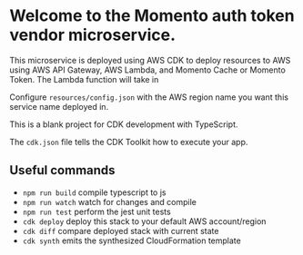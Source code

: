 # Welcome to the Momento auth token vendor microservice.

This microservice is deployed using AWS CDK to deploy resources to AWS using AWS API Gateway, AWS Lambda, and Momento Cache or Momento Token. The Lambda function will take in

Configure `resources/config.json` with the AWS region name you want this service name deployed in.

This is a blank project for CDK development with TypeScript.

The `cdk.json` file tells the CDK Toolkit how to execute your app.

## Useful commands

* `npm run build`   compile typescript to js
* `npm run watch`   watch for changes and compile
* `npm run test`    perform the jest unit tests
* `cdk deploy`      deploy this stack to your default AWS account/region
* `cdk diff`        compare deployed stack with current state
* `cdk synth`       emits the synthesized CloudFormation template

